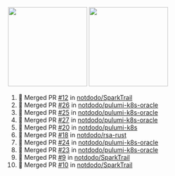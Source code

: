 <a href="https://github.com/notdodo"><img src="https://github-readme-stats.vercel.app/api?username=notdodo&count_private=true&theme=dark" height="180" /></a> <a href="https://github.com/notdodo"><img src="https://github-readme-stats.vercel.app/api/top-langs/?username=notdodo&langs_count=8&theme=dark&hide=tex,java,html,css&layout=compact" height="180" /></a>

<!--START_SECTION:activity-->
1. 🎉 Merged PR [#12](https://github.com/notdodo/SparkTrail/pull/12) in [notdodo/SparkTrail](https://github.com/notdodo/SparkTrail)
2. 🎉 Merged PR [#26](https://github.com/notdodo/pulumi-k8s-oracle/pull/26) in [notdodo/pulumi-k8s-oracle](https://github.com/notdodo/pulumi-k8s-oracle)
3. 🎉 Merged PR [#25](https://github.com/notdodo/pulumi-k8s-oracle/pull/25) in [notdodo/pulumi-k8s-oracle](https://github.com/notdodo/pulumi-k8s-oracle)
4. 🎉 Merged PR [#27](https://github.com/notdodo/pulumi-k8s-oracle/pull/27) in [notdodo/pulumi-k8s-oracle](https://github.com/notdodo/pulumi-k8s-oracle)
5. 🎉 Merged PR [#20](https://github.com/notdodo/pulumi-k8s/pull/20) in [notdodo/pulumi-k8s](https://github.com/notdodo/pulumi-k8s)
6. 🎉 Merged PR [#18](https://github.com/notdodo/rsa-rust/pull/18) in [notdodo/rsa-rust](https://github.com/notdodo/rsa-rust)
7. 🎉 Merged PR [#24](https://github.com/notdodo/pulumi-k8s-oracle/pull/24) in [notdodo/pulumi-k8s-oracle](https://github.com/notdodo/pulumi-k8s-oracle)
8. 🎉 Merged PR [#23](https://github.com/notdodo/pulumi-k8s-oracle/pull/23) in [notdodo/pulumi-k8s-oracle](https://github.com/notdodo/pulumi-k8s-oracle)
9. 🎉 Merged PR [#9](https://github.com/notdodo/SparkTrail/pull/9) in [notdodo/SparkTrail](https://github.com/notdodo/SparkTrail)
10. 🎉 Merged PR [#10](https://github.com/notdodo/SparkTrail/pull/10) in [notdodo/SparkTrail](https://github.com/notdodo/SparkTrail)
<!--END_SECTION:activity-->

